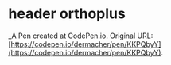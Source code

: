 # header orthoplus
 _A Pen created at CodePen.io. Original URL: [https://codepen.io/dermacher/pen/KKPQbyY](https://codepen.io/dermacher/pen/KKPQbyY).

 